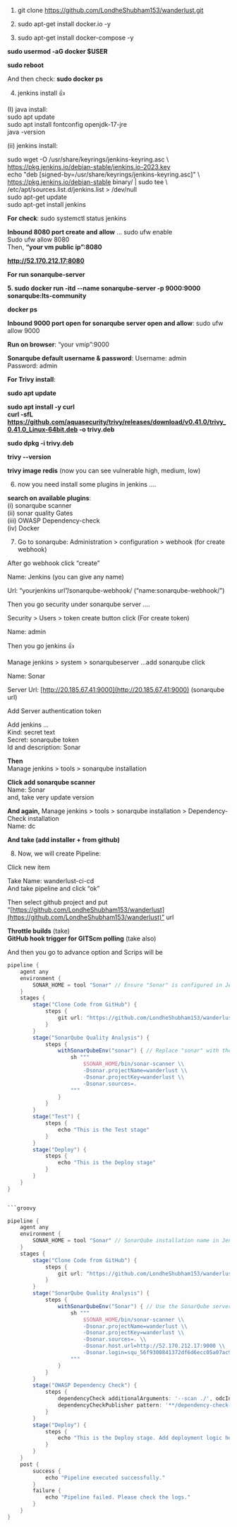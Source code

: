 1. git clone https://github.com/LondheShubham153/wanderlust.git
2. sudo apt-get install docker.io -y

3. sudo apt-get install docker-compose -y

**sudo usermod -aG docker $USER**

**sudo reboot**

And then check: **sudo docker ps**

4. jenkins install 👍

(I) java install:    
   sudo apt update  
   sudo apt install fontconfig openjdk-17-jre  
   java -version

(ii) jenkins install:   

   sudo wget -O /usr/share/keyrings/jenkins-keyring.asc \\  
   https://pkg.jenkins.io/debian-stable/jenkins.io-2023.key  
   echo "deb [signed-by=/usr/share/keyrings/jenkins-keyring.asc]" \\  
   https://pkg.jenkins.io/debian-stable binary/ | sudo tee \\  
   /etc/apt/sources.list.d/jenkins.list > /dev/null  
   sudo apt-get update  
   sudo apt-get install jenkins

**For check**: sudo systemctl status jenkins

**Inbound 8080 port create and allow** … sudo ufw enable   
Sudo ufw allow 8080   
Then, **“your vm public ip”:8080**

**http://52.170.212.17:8080**

**For run sonarqube-server**

**5. sudo docker run -itd --name sonarqube-server -p 9000:9000 sonarqube:lts-community**

**docker ps**

**Inbound 9000 port open for sonarqube server open and allow**: sudo ufw allow 9000

**Run on browser**: “your vmip”:9000

**Sonarqube default username & password**: 
Username: admin  
Password: admin

**For Trivy install**: 

**sudo apt update**

**sudo apt install -y curl**  
**curl -sfL https://github.com/aquasecurity/trivy/releases/download/v0.41.0/trivy_0.41.0_Linux-64bit.deb -o trivy.deb**

**sudo dpkg -i trivy.deb**

**trivy --version**

**trivy image redis** (now you can see vulnerable high, medium, low)

6. now you need install some plugins in jenkins ….

**search on available plugins**:  
   (i) sonarqube scanner  
   (ii) sonar quality Gates  
   (iii) OWASP Dependency-check  
   (iv) Docker

7. Go to sonarqube: Administration > configuration > webhook (for create webhook)

After go webhook click “create”

Name: Jenkins (you can give any name)

Url: “yourjenkins url”/sonarqube-webhook/ (“name:sonarqube-webhook/”)

Then you go security under sonarqube server ….

Security > Users > token create button click (For create token) 

Name: admin 

Then you go jenkins 👍

Manage jenkins > system > sonarqubeserver …add sonarqube click

Name: Sonar

Server Url: [http://20.185.67.41:9000](http://20.185.67.41:9000) (sonarqube url)

Add Server authentication token

Add jenkins …  
Kind: secret text   
Secret: sonarqube token  
Id and description: Sonar 

**Then**   
Manage jenkins > tools > sonarqube installation 

**Click add sonarqube scanner**   
Name: Sonar   
and, take very update version 

**And again,** Manage jenkins > tools > sonarqube installation > Dependency-Check installation  
Name: dc

**And take (add installer + from github)**

8. Now, we will create Pipeline: 

Click new item 

Take Name: wanderlust-ci-cd  
And take pipeline and click “ok”

Then select github project and put “[https://github.com/LondheShubham153/wanderlust](https://github.com/LondheShubham153/wanderlust)” url 

**Throttle builds** (take)  
**GitHub hook trigger for GITScm polling** (take also)

And then you go to advance option and Scrips will be

```groovy
pipeline {  
    agent any  
    environment {  
        SONAR_HOME = tool "Sonar" // Ensure "Sonar" is configured in Jenkins Global Tool Configuration  
    }  
    stages {  
        stage("Clone Code from GitHub") {  
            steps {  
                git url: "https://github.com/LondheShubham153/wanderlust.git", branch: "devops"  
            }  
        }  
        stage("SonarQube Quality Analysis") {  
            steps {  
                withSonarQubeEnv("sonar") { // Replace "sonar" with the name of your SonarQube server configured in Jenkins  
                    sh """  
                        $SONAR_HOME/bin/sonar-scanner \\  
                        -Dsonar.projectName=wanderlust \\  
                        -Dsonar.projectKey=wanderlust \\  
                        -Dsonar.sources=.  
                    """  
                }  
            }  
        }  
        stage("Test") {  
            steps {  
                echo "This is the Test stage"  
            }  
        }  
        stage("Deploy") {  
            steps {  
                echo "This is the Deploy stage"  
            }  
        }  
    }  
}


```groovy

pipeline {  
    agent any  
    environment {  
        SONAR_HOME = tool "Sonar" // SonarQube installation name in Jenkins Global Tool Configuration  
    }  
    stages {  
        stage("Clone Code from GitHub") {  
            steps {  
                git url: "https://github.com/LondheShubham153/wanderlust.git", branch: "devops"  
            }  
        }  
        stage("SonarQube Quality Analysis") {  
            steps {  
                withSonarQubeEnv("Sonar") { // Use the SonarQube server name configured in Jenkins  
                    sh """  
                        $SONAR_HOME/bin/sonar-scanner \\  
                        -Dsonar.projectName=wanderlust \\  
                        -Dsonar.projectKey=wanderlust \\  
                        -Dsonar.sources=. \\  
                        -Dsonar.host.url=http://52.170.212.17:9000 \\  
                        -Dsonar.login=squ_56f9300841372df6d6ecc05a07ac95503ad5d6f2   
                    """  
                }  
            }  
        }  
        stage("OWASP Dependency Check") {  
            steps {  
                dependencyCheck additionalArguments: '--scan ./', odcInstallation: 'dc' // Ensure "dc" is the OWASP Dependency Check tool name in Jenkins Global Tool Configuration  
                dependencyCheckPublisher pattern: '**/dependency-check-report.xml'  
            }  
        }  
        stage("Deploy") {  
            steps {  
                echo "This is the Deploy stage. Add deployment logic here."  
            }  
        }  
    }  
    post {  
        success {  
            echo "Pipeline executed successfully."  
        }  
        failure {  
            echo "Pipeline failed. Please check the logs."  
        }  
    }  
}
